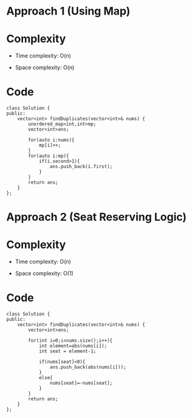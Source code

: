 # Approach 1 (Using Map)
<!-- Describe your approach to solving the problem. -->

# Complexity
- Time complexity: O(n)
<!-- Add your time complexity here, e.g. $$O(n)$$ -->

- Space complexity: O(n)
<!-- Add your space complexity here, e.g. $$O(n)$$ -->

# Code
```
class Solution {
public:
    vector<int> findDuplicates(vector<int>& nums) {
        unordered_map<int,int>mp;
        vector<int>ans;

        for(auto i:nums){
            mp[i]++;
        }
        for(auto i:mp){
            if(i.second>1){
                ans.push_back(i.first);
            }
        }
        return ans;
    }
};
```

# Approach 2 (Seat Reserving Logic)
<!-- Describe your approach to solving the problem. -->

# Complexity
- Time complexity: O(n)
<!-- Add your time complexity here, e.g. $$O(n)$$ -->

- Space complexity: O(1)
<!-- Add your space complexity here, e.g. $$O(n)$$ -->

# Code
```
class Solution {
public:
    vector<int> findDuplicates(vector<int>& nums) {
        vector<int>ans;
        
        for(int i=0;i<nums.size();i++){
            int element=abs(nums[i]);
            int seat = element-1;

            if(nums[seat]<0){
                ans.push_back(abs(nums[i]));
            }
            else{
                nums[seat]=-nums[seat];
            }
        }
        return ans;
    }
};
```
